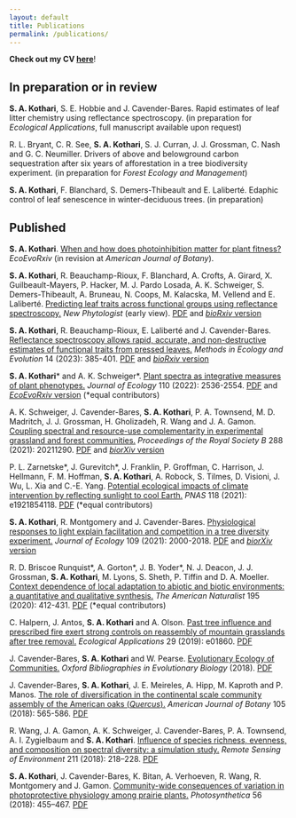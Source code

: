 ```yaml
---
layout: default
title: Publications
permalink: /publications/
---
```


__Check out my CV [here](/Documents/Kothari_CV3_GRAD8101_v3.pdf)__!

## In preparation or in review

__S. A. Kothari__, S. E. Hobbie and J. Cavender-Bares. Rapid estimates of leaf litter chemistry using reflectance spectroscopy. (in preparation for *Ecological Applications*, full manuscript available upon request)

R. L. Bryant, C. R. See, __S. A. Kothari__, S. J. Curran, J. J. Grossman, C. Nash and G. C. Neumiller. Drivers of above and belowground carbon sequestration after six years of afforestation in a tree biodiversity experiment. (in preparation for *Forest Ecology and Management*)

__S. A. Kothari__, F. Blanchard, S. Demers-Thibeault and E. Laliberté. Edaphic control of leaf senescence in winter-deciduous trees. (in preparation)

## Published

__S. A. Kothari__. [When and how does photoinhibition matter for plant fitness?](https://ecoevorxiv.org/zcv2r) *EcoEvoRxiv* (in revision at *American Journal of Botany*).

__S. A. Kothari__, R. Beauchamp-Rioux, F. Blanchard, A. Crofts, A. Girard, X. Guilbeault-Mayers, P. Hacker, M. J. Pardo Losada, A. K. Schweiger, S. Demers-Thibeault, A. Bruneau, N. Coops, M. Kalacska, M. Vellend and E. Laliberté. [Predicting leaf traits across functional groups using reflectance spectroscopy.](https://nph.onlinelibrary.wiley.com/doi/10.1111/nph.18713) *New Phytologist* (early view). [PDF](/Documents/KotharietalNewPhyt2023.pdf) and [*bioRxiv* version](https://www.biorxiv.org/content/10.1101/2022.07.01.498461)

__S. A. Kothari__, R. Beauchamp-Rioux, E. Laliberté and J. Cavender-Bares. [Reflectance spectroscopy allows rapid, accurate, and non-destructive estimates of functional traits from pressed leaves.](https://besjournals.onlinelibrary.wiley.com/doi/10.1111/2041-210X.13958) *Methods in Ecology and Evolution* 14 (2023): 385-401. [PDF](/Documents/KotharietalMEE2023.pdf) and [*bioRxiv* version](https://www.biorxiv.org/content/10.1101/2021.04.21.440856)

__S. A. Kothari__\* and A. K. Schweiger\*. [Plant spectra as integrative measures of plant phenotypes.](https://besjournals.onlinelibrary.wiley.com/doi/10.1111/1365-2745.13972) *Journal of Ecology* 110 (2022): 2536-2554. [PDF](/Documents/KothariSchweigerJEcol2022.pdf) and [*EcoEvoRxiv* version](https://ecoevorxiv.org/bfc5t/)  (\*equal contributors)

A. K. Schweiger, J. Cavender-Bares, __S. A. Kothari__, P. A. Townsend, M. D. Madritch, J. J. Grossman, H. Gholizadeh, R. Wang and J. A. Gamon. [Coupling spectral and resource-use complementarity in experimental grassland and forest communities.](https://royalsocietypublishing.org/doi/10.1098/rspb.2021.1290) _Proceedings of the Royal Society B_ 288 (2021): 20211290. [PDF](/Documents/SchweigeretalProcB2021.pdf) and [*biorXiv* version](https://www.biorxiv.org/content/10.1101/2020.04.24.060483v2)

P. L. Zarnetske\*, J. Gurevitch\*, J. Franklin, P. Groffman, C. Harrison, J. Hellmann, F. M. Hoffman, __S. A. Kothari__, A. Robock, S. Tilmes, D. Visioni, J. Wu, L. Xia and C.-E. Yang. [Potential ecological impacts of climate intervention by reflecting sunlight to cool Earth.](https://www.pnas.org/content/118/15/e1921854118) _PNAS_ 118 (2021): e1921854118. [PDF](/Documents/ZarnetskeetalPNAS2021.pdf) (\*equal contributors)

__S. A. Kothari__, R. Montgomery and J. Cavender-Bares. [Physiological responses to light explain facilitation and competition in a tree diversity experiment.](https://besjournals.onlinelibrary.wiley.com/doi/10.1111/1365-2745.13637) _Journal of Ecology_ 109 (2021): 2000-2018. [PDF](/Documents/KotharietalJEcol2021.pdf) and [*biorXiv* version](https://www.biorxiv.org/content/10.1101/845701v5)

R. D. Briscoe Runquist\*, A. Gorton\*, J. B. Yoder\*, N. J. Deacon, J. J. Grossman, __S. A. Kothari__, M. Lyons, S. Sheth, P. Tiffin and D. A. Moeller. [Context dependence of local adaptation to abiotic and biotic environments: a quantitative and qualitative synthesis.](https://www.journals.uchicago.edu/doi/pdfplus/10.1086/707322) _The American Naturalist_ 195 (2020): 412-431. [PDF](/Documents/RunquistetalAmNat2020.pdf) (\*equal contributors)

C. Halpern, J. Antos, __S. A. Kothari__ and A. Olson. [Past tree influence and prescribed fire exert strong controls on reassembly of mountain grasslands after tree removal.](https://esajournals.onlinelibrary.wiley.com/doi/10.1002/eap.1860) _Ecological Applications_ 29 (2019): e01860. [PDF](/Documents/HalpernetalEcoApps2019.pdf)

J. Cavender-Bares, __S. A. Kothari__ and W. Pearse. [Evolutionary Ecology of Communities.](http://www.oxfordbibliographies.com/view/document/obo-9780199941728/obo-9780199941728-0111.xml) _Oxford Bibliographies in Evolutionary Biology_ (2018). [PDF](/Documents/JCBetalOBEB2018.pdf)

J. Cavender-Bares, __S. A. Kothari__, J. E. Meireles, A. Hipp, M. Kaproth and P. Manos. [The role of diversification in the continental scale community assembly of the American oaks (_Quercus_).](https://bsapubs.onlinelibrary.wiley.com/doi/full/10.1002/ajb2.1049) _American Journal of Botany_ 105 (2018): 565-586. [PDF](/Documents/JCBetalAJB2018.pdf)

R. Wang, J. A. Gamon, A. K. Schweiger, J. Cavender-Bares, P. A. Townsend, A. I. Zygielbaum and __S. A. Kothari__. [Influence of species richness, evenness, and composition on spectral diversity: a simulation study.](https://www.sciencedirect.com/science/article/pii/S003442571830155X) _Remote Sensing of Environment_ 211 (2018): 218–228. [PDF](/Documents/WangetalRemSensEnv2018.pdf)

__S. A. Kothari__, J. Cavender-Bares, K. Bitan, A. Verhoeven, R. Wang, R. Montgomery and J. Gamon. [Community-wide consequences of variation in photoprotective physiology among prairie plants.](https://link.springer.com/article/10.1007/s11099-018-0777-9) _Photosynthetica_ 56 (2018): 455–467. [PDF](/Documents/KotharietalPhotosynthetica2018.pdf)

<!--- __S. A. Kothari__ [Characterization of a Family of Cubic Dynamical Systems.](https://lib.bsu.edu/beneficencepress/mathexchange/08-01/) _Ball State Undergraduate Mathematics Exchange_ (2011), 8(1): 25–36, 201. [PDF](Documents/KothariBSUME2011.pdf) --->
